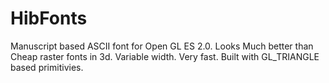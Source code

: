 # HibFonts
Manuscript based ASCII font for Open GL ES 2.0. Looks Much better than Cheap raster fonts in 3d. Variable width. Very fast.   Built with GL_TRIANGLE based primitivies.
